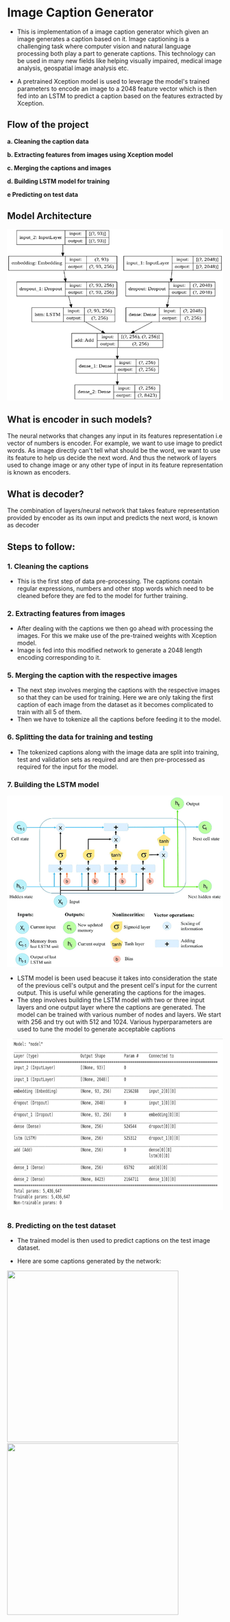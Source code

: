 # Image Caption Generator

* This is implementation of a image caption generator which given an image generates a caption based on it. Image captioning is a challenging task where computer vision and natural language processing both play a part to generate captions. This technology can be used in many new fields like helping visually impaired, medical image analysis, geospatial image analysis etc.

* A pretrained Xception model is used to leverage the model's trained parameters to encode an image to a 2048 feature vector which is then fed into an LSTM to predict a caption based on the features extracted by Xception.

## Flow of the project

**a. Cleaning the caption data**

**b. Extracting features from images using Xception model**

**c. Merging the captions and images**

**d. Building LSTM model for training**

**e  Predicting on test data**

## Model Architecture

<img src="test_images/model_plot.png" width="800" height="400"></img>

## What is encoder in such models?
The neural networks that changes any input in its features representation i.e vector of numbers is encoder. For example, we want to use image to predict words. As image directly can't tell what should be the word, we want to use its feature to help us decide the next word. And thus the network of layers used to change image or any other type of input in its feature representation is known as encoders.

## What is decoder?
The combination of layers/neural network that takes feature representation provided by encoder as its own input and predicts the next word, is known as decoder

## Steps to follow:

### 1. Cleaning the captions
* This is the first step of data pre-processing. The captions contain regular expressions, numbers and other stop words which need to be cleaned before they are fed to the model for further training.

### 2. Extracting features from images

* After dealing with the captions we then go ahead with processing the images. For this we make use of the pre-trained weights with Xception model.
* Image is fed into this modified network to generate a 2048 length encoding corresponding to it.

### 5. Merging the caption with the respective images

* The next step involves merging the captions with the respective images so that they can be used for training. Here we are only taking the first caption of each image from the dataset as it becomes complicated to train with all 5 of them. 
* Then we have to tokenize all the captions before feeding it to the model.

### 6. Splitting the data for training and testing
* The tokenized captions along with the image data are split into training, test and validation sets as required and are then pre-processed as required for the input for the model.

### 7. Building the LSTM model

<img src="test_images/LSTM.png" alt="drawing" width="800" height="400"/>


* LSTM model is been used beacuse it takes into consideration the state of the previous cell's output and the present cell's input for the current output. This is useful while generating the captions for the images.
* The step involves building the LSTM model with two or three input layers and one output layer where the captions are generated. The model can be trained with various number of nodes and layers. We start with 256 and try out with 512 and 1024. Various hyperparameters are used to tune the model to generate acceptable captions

<img src="test_images/lstm_model.png" alt="drawing" width="800" height="400"/>

### 8. Predicting on the test dataset 
* The trained model is then used to predict captions on the test image dataset. 

* Here are some captions generated by the network:

<div style="float:left">
<div style="float:left"><img src="https://i.imgur.com/Nmeg3DD.jpg" width="400" height="400"/>
<img src="https://i.imgur.com/J4mnPsG.jpg" width="400" height="400"/></div>
</div>